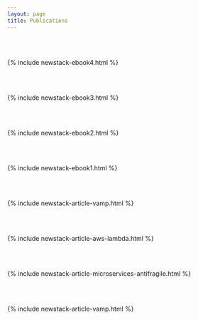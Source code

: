 ```yaml
---
layout: page
title: Publications 
---
```


<br /><br />

{% include newstack-ebook4.html %}

<br /><br />


{% include newstack-ebook3.html %}

<br /><br />

{% include newstack-ebook2.html %}

<br /><br />


{% include newstack-ebook1.html %}

<br /><br />
	

{% include newstack-article-vamp.html %}

<br /><br />	

{% include newstack-article-aws-lambda.html %}

<br /><br />

{% include newstack-article-microservices-antifragile.html %}

<br /><br />

{% include newstack-article-vamp.html %}